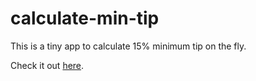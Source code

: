 # calculate-min-tip
This is a tiny app to calculate 15% minimum tip on the fly. 

Check it out [here](https://vishal-chhatwani.github.io/calculate-min-tip/). 

